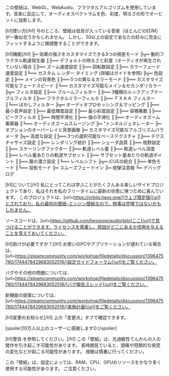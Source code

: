 この壁紙は、WebGL、WebAudio、フラクタルアルゴリズムを使用しています。音楽に反応して、オーディオスペクトラムを色、彩度、明るさの形でオービットに投影します。

[h1]使い方[/h1]
今のところ、壁紙は低音が入っている音楽（ほとんどのEDM）が一番似合うかもしれません。
しかし、50以上の設定であなたの好みに完全にフィットするように微調整することができます。

[h1]機能[/h1]
╠═ 効果の強さをカスタマイズできる3つの視差モード
╠╦═ 動的フラクタル軌道発生器
║╠══ デフォルトの明るさと彩度（オーディオが再生されていない場合
║╠══ ズーム速度設定
║╠══ 回転数設定
║╠══  カラーフェード速度設定
║╚══ カスタム レンダー タイミング (詳細はガイドを参照)
╠╦═ 色設定
║╠══ メインの背景色
║╠══ 5つの異なるカラーモード
║╠══ カスタマイズ可能なフェードスピード
║╚══ カスタマイズ可能なメイン＆セカンダリカラー
╠╦═ フィルタ設定
║╠══ ブルームフィルター
║╠══ 3種類のルックアップテーブルフィルタ
║╠══ フラクタルミラーフィルタ
║╠══ ＦＸＡＡ フィルター
║╚══ ぼかしフィルター
╠╦═ オーディオプロセッシング＆マッピング
║╠══ 最小音声設定
║╠══ 最低輝度設定
║╠══ 最小彩度設定
║╠══ 容積乗数
║╠══ ピークフィルタ
║╠══ 時間平滑化
║╠══ 値の平滑化
║╠══ オーディオズーム乗算器
║╚══ オーディオズームスムージング
╠═ "トンネルジェネレーター
╠═ オプションのオーバーレイと背景画像
╠═ カスタマイズ可能なアルゴリズムパラメータ
╠╦═ 高度な設定
║╠══ 3つの選択可能なベーステクスチャ
║╠══ テクスチャサイズ設定
║╠══ レンダリング統計
║╠══ シェーダ品質
║╠══ 視野設定
║╠══ スケーリングファクター
║╠══ 軌道レベル量
║╠══ 軌道レベル深度
║╠══ レベル量あたりの軌道サブセット
║╠══ サブセット量あたりの軌道ポイント
║╠══ 霧の濃さ設定
║╚══ レベルシフト
╠╦═ iCUEの統合
║╠══ 単色モード
║╚══ 投影モード
╠═ スムーズフェードイン
╠═ 痙攣注意報
╚═ デバッグログ

[h1]について[/h1]
私にとってこれは学ぶことがたくさんある楽しいサイドプロジェクトであり、私はそれを私のフリータイムに最新の状態に保つために喜んでいます。
このプロジェクトは、[url=https://orbits.hexx.one/]ウェブ限定版[/url]とされており、私の最初の壁紙-エンジン壁紙なので、物事は完璧ではないかもしれません。


ソースコードは、[url=https://github.com/hexxone/audiorbits]ここ[/url]で見つけることができます。ライセンスを尊重し、原因がどこにあるか信用を与えることを覚えておいてください。


[h1]助けが必要ですか？[/h1]
お使いのPCやアプリケーションが遅れている場合は、[url=https://steamcommunity.com/workshop/filedetails/discussion/1396475780/1744478429683052516/]設定ガイドフォーラム[/url]をご覧ください。

バグやその他の問題については、[url=https://steamcommunity.com/workshop/filedetails/discussion/1396475780/1744478429683052516/]バグ報告スレッド[/url]をご覧ください。

新機能の提案については、[url=https://steamcommunity.com/workshop/filedetails/discussion/1396475780/1744478429683052516/]実施計画[/url]をご覧ください。


[h1]変更のお知らせ[/h1]
上の「変更点」タブで確認できます。


[spoiler]10万人以上のユーザーに感謝しますO:[/spoiler]


[h1]警告 を参照してください。[/h1]
この「壁紙」は、光過敏性てんかんの人の発作を引き起こす可能性があります。
長時間見ていると、頭痛や短期的な視覚の変化などが起こる可能性があります。
視聴は慎重に行ってください。

この「壁紙」は、設定によっては、RAM、CPU、GPUのリソースをかなり多く使用する可能性があります。
ご注意ください。